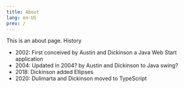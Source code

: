 ```yaml
---
title: About
lang: en-US
prev: /
---
```


This is an about page.
History

- 2002: First conceived by Austin and Dickinson a Java Web Start application
- 2004: Updated in 2004? by Austin and Dickinson to Java swing?
- 2018: Dickinson added Ellipses
- 2020: Dulimarta and Dickinson moved to TypeScript
